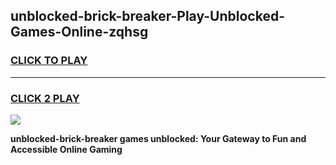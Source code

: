 
## unblocked-brick-breaker-Play-Unblocked-Games-Online-zqhsg
<h3>
<a href="https://premium76.site?title=unblocked-brick-breaker&ref=25A">CLICK TO PLAY</a></h3>
<hr>

<h3>
<a href="https://premium76.site?title=unblocked-brick-breaker&ref=25A">CLICK 2 PLAY</a>
  
</h3>

<a href="https://premium76.site?title=unblocked-brick-breaker&ref=25A"><img src="https://clearcache.store/games.png"></a>


**unblocked-brick-breaker games unblocked: Your Gateway to Fun and Accessible Online Gaming**
